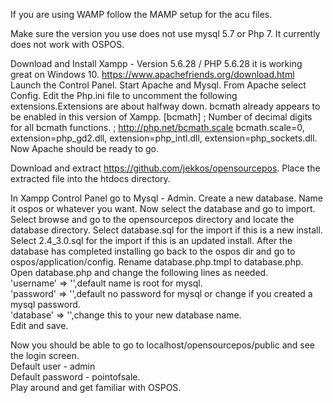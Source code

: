 If you are using WAMP follow the MAMP setup for the acu files.

Make sure the version you use does not use mysql 5.7 or Php 7. It currently does not work with OSPOS.

Download and Install Xampp - Version 5.6.28 / PHP 5.6.28 it is working great on Windows 10.
https://www.apachefriends.org/download.html
Launch the Control Panel.
Start Apache and Mysql.
From Apache select Config.
Edit the Php.ini file to uncomment the following extensions.Extensions are about halfway down.
bcmath already appears to be enabled in this version of Xampp.
[bcmath]
; Number of decimal digits for all bcmath functions.
; http://php.net/bcmath.scale
bcmath.scale=0,
extension=php_gd2.dll,
extension=php_intl.dll,
extension=php_sockets.dll.
Now Apache should be ready to go.

Download and extract https://github.com/jekkos/opensourcepos.
Place the extracted file into the htdocs directory.

In Xampp Control Panel go to Mysql - Admin.
Create a new database. Name it ospos or whatever you want.
Now select the database and go to import.
Select browse and go to the opensourcepos directory and locate the database directory.
Select database.sql for the import if this is a new install.
Select 2.4_3.0.sql for the import if this is an updated install.
After the database has completed installing go back to the ospos dir and go to ospos/application/config. 
Rename database.php.tmpl to database.php.
Open database.php and change the following lines as needed.  
'username' => '',default name is root for mysql.  
'password' => '',default no password for mysql or change if you created a mysql password.  
'database' => '',change this to your new database name.    
Edit and save.

Now you should be able to go to localhost/opensourcepos/public and see the login screen.  
Default user - admin  
Default password - pointofsale.  
Play around and get familiar with OSPOS.